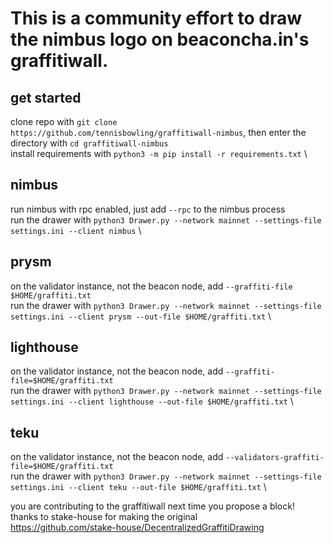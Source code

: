 # This is a community effort to draw the nimbus logo on beaconcha.in's graffitiwall. 

## get started
clone repo with `git clone https://github.com/tennisbowling/graffitiwall-nimbus`, then enter the directory with `cd graffitiwall-nimbus` \
install requirements with `python3 -m pip install -r requirements.txt` \
## nimbus
run nimbus with rpc enabled, just add `--rpc` to the nimbus process \
run the drawer with `python3 Drawer.py --network mainnet --settings-file settings.ini --client nimbus` \
## prysm
on the validator instance, not the beacon node, add `--graffiti-file $HOME/graffiti.txt` \
run the drawer with `python3 Drawer.py --network mainnet --settings-file settings.ini --client prysm --out-file $HOME/graffiti.txt` \
## lighthouse
on the validator instance, not the beacon node, add `--graffiti-file=$HOME/graffiti.txt` \
run the drawer with `python3 Drawer.py --network mainnet --settings-file settings.ini --client lighthouse --out-file $HOME/graffiti.txt` \
## teku
on the validator instance, not the beacon node, add `--validators-graffiti-file=$HOME/graffiti.txt` \
run the drawer with `python3 Drawer.py --network mainnet --settings-file settings.ini --client teku --out-file $HOME/graffiti.txt` \

you are contributing to the graffitiwall next time you propose a block! \
thanks to stake-house for making the original \
https://github.com/stake-house/DecentralizedGraffitiDrawing
